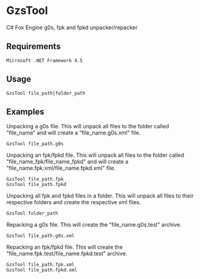 # GzsTool
C# Fox Engine g0s, fpk and fpkd unpacker/repacker
 
Requirements
--------
```
Microsoft .NET Framework 4.5
```
 
Usage
--------
 
```
GzsTool file_path|folder_path
```
 
Examples
--------
 
Unpacking a g0s file. This will unpack all files to the folder called "file_name" and will create a "file_name.g0s.xml" file.
```
GzsTool file_path.g0s
```
 
Unpacking an fpk/fpkd file. This will unpack all files to the folder called "file_name_fpk/file_name_fpkd" and will create a "file_name.fpk.xml/file_name.fpkd.xml" file.
```
GzsTool file_path.fpk
GzsTool file_path.fpkd
```

Unpacking all fpk and fpkd files in a folder. This will unpack all files to their respective folders and create the respective xml files. 
```
GzsTool folder_path
```

Repacking a g0s file. This will create the "file_name.g0s.test" archive.
```
GzsTool file_path.g0s.xml
```


Repacking an fpk/fpkd file. This will create the "file_name.fpk.test/file_name.fpkd.test" archive.
```
GzsTool file_path.fpk.xml
GzsTool file_path.fpkd.xml
```
